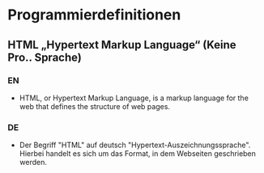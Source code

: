 # Programmierdefinitionen
## HTML „Hypertext Markup Language“ (Keine Pro.. Sprache)

### EN
* HTML, or Hypertext Markup Language, is a markup language for the web that defines the structure of web pages.
### DE
* Der Begriff "HTML" auf deutsch "Hypertext-Auszeichnungssprache". Hierbei handelt es sich um das Format, in dem Webseiten geschrieben werden.
